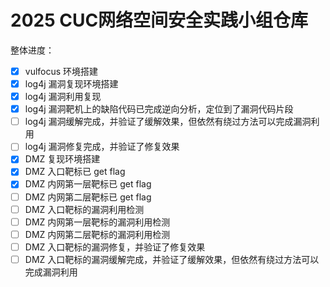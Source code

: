 # 2025 CUC网络空间安全实践小组仓库

整体进度：

- [X] vulfocus 环境搭建
- [X] log4j 漏洞复现环境搭建
- [X] log4j 漏洞利用复现
- [X] log4j 漏洞靶机上的缺陷代码已完成逆向分析，定位到了漏洞代码片段
- [ ] log4j 漏洞缓解完成，并验证了缓解效果，但依然有绕过方法可以完成漏洞利用
- [ ] log4j 漏洞修复完成，并验证了修复效果
- [X] DMZ 复现环境搭建
- [X] DMZ 入口靶标已 get flag
- [X] DMZ 内网第一层靶标已 get flag
- [ ] DMZ 内网第二层靶标已 get flag
- [ ] DMZ 入口靶标的漏洞利用检测
- [ ] DMZ 内网第一层靶标的漏洞利用检测
- [ ] DMZ 内网第二层靶标的漏洞利用检测
- [ ] DMZ 入口靶标的漏洞修复，并验证了修复效果
- [ ] DMZ 入口靶标的漏洞缓解完成，并验证了缓解效果，但依然有绕过方法可以完成漏洞利用
